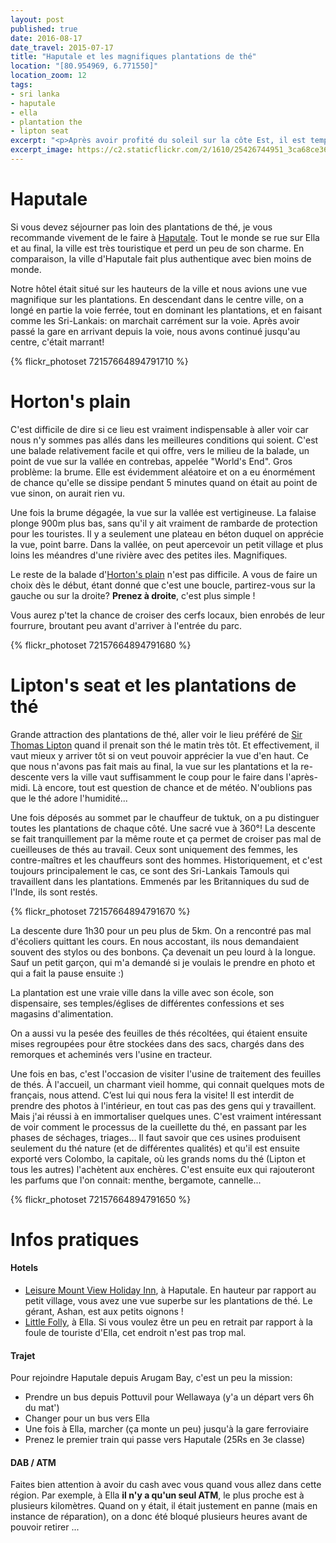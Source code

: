 ```yaml
---
layout: post
published: true
date: 2016-08-17
date_travel: 2015-07-17
title: "Haputale et les magnifiques plantations de thé"
location: "[80.954969, 6.771550]"
location_zoom: 12
tags:
- sri lanka
- haputale
- ella
- plantation the
- lipton seat
excerpt: "<p>Après avoir profité du soleil sur la côte Est, il est temps de revenir dans les terres et d'aller voir les fameuses plantations de thé. Autant le dire tout de suite, il n'y a pas de trajet direct et facile pour faire Arugam Bay → Haputale. Après 8h, 2 tuktuks, 2 bus et un train, nous sommes arrivés! En prenant le premier bus d'Arugam Bay (Pottuvil), tout s'enchaîne plutôt facilement.</p><p>Mais ça en valait la peine, les paysages sont magnifiques. Le trajet en train était splendide et la vue de notre hôtel bluffante.</p>"
excerpt_image: https://c2.staticflickr.com/2/1610/25426744951_3ca68ce36c_c.jpg
---
```

# Haputale
Si vous devez séjourner pas loin des plantations de thé, je vous recommande vivement de le faire à [Haputale](https://en.wikipedia.org/wiki/Haputale). Tout le monde se rue sur Ella et au final, la ville est très touristique et perd un peu de son charme. En comparaison, la ville d'Haputale fait plus authentique avec bien moins de monde.

Notre hôtel était situé sur les hauteurs de la ville et nous avions une vue magnifique sur les plantations. En descendant dans le centre ville, on a longé en partie la voie ferrée, tout en dominant les plantations, et en faisant comme les Sri-Lankais: on marchait carrément sur la voie. Après avoir passé la gare en arrivant depuis la voie, nous avons continué jusqu'au centre, c'était marrant!

{% flickr_photoset 72157664894791710 %}

# Horton's plain
C'est difficile de dire si ce lieu est vraiment indispensable à aller voir car nous n'y sommes pas allés dans les meilleures conditions qui soient. C'est une balade relativement facile et qui offre, vers le milieu de la balade, un point de vue sur la vallée en contrebas, appelée "World's End". Gros problème: la brume. Elle est évidemment aléatoire et on a eu énormément de chance qu'elle se dissipe pendant 5 minutes quand on était au point de vue sinon, on aurait rien vu.

Une fois la brume dégagée, la vue sur la vallée est vertigineuse. La falaise plonge 900m plus bas, sans qu'il y ait vraiment de rambarde de protection pour les touristes. Il y a seulement une plateau en béton duquel on apprécie la vue, point barre. Dans la vallée, on peut apercevoir un petit village et plus loins les méandres d'une rivière avec des petites iles. Magnifiques.

Le reste de la balade d'[Horton's plain](https://fr.wikipedia.org/wiki/Parc_national_de_Horton_Plains) n'est pas difficile. A vous de faire un choix dès le début, étant donné que c'est une boucle, partirez-vous sur la gauche ou sur la droite? **Prenez à droite**, c'est plus simple !

Vous aurez p'tet la chance de croiser des cerfs locaux, bien enrobés de leur fourrure, broutant peu avant d'arriver à l'entrée du parc.

{% flickr_photoset 72157664894791680 %}

# Lipton's seat et les plantations de thé
Grande attraction des plantations de thé, aller voir le lieu préféré de [Sir Thomas Lipton](https://fr.wikipedia.org/wiki/Thomas_Lipton) quand il prenait son thé le matin très tôt. Et effectivement, il vaut mieux y arriver tôt si on veut pouvoir apprécier la vue d'en haut. Ce que nous n'avons pas fait mais au final, la vue sur les plantations et la re-descente vers la ville vaut suffisamment le coup pour le faire dans l'après-midi. Là encore, tout est question de chance et de météo. N'oublions pas que le thé adore l'humidité...

Une fois déposés au sommet par le chauffeur de tuktuk, on a pu distinguer toutes les plantations de chaque côté. Une sacré vue à 360°! La descente se fait tranquillement par la même route et ça permet de croiser pas mal de cueilleuses de thés au travail. Ceux sont uniquement des femmes, les contre-maîtres et les chauffeurs sont des hommes. Historiquement, et c'est toujours principalement le cas, ce sont des Sri-Lankais Tamouls qui travaillent dans les plantations. Emmenés par les Britanniques du sud de l'Inde, ils sont restés.

{% flickr_photoset 72157664894791670 %}

La descente dure 1h30 pour un peu plus de 5km. On a rencontré pas mal d'écoliers quittant les cours. En nous accostant, ils nous demandaient souvent des stylos ou des bonbons. Ça devenait un peu lourd à la longue. Sauf un petit garçon, qui m'a demandé si je voulais le prendre en photo et qui a fait la pause ensuite :)

La plantation est une vraie ville dans la ville avec son école, son dispensaire, ses temples/églises de différentes confessions et ses magasins d'alimentation.

On a aussi vu la pesée des feuilles de thés récoltées, qui étaient ensuite mises regroupées pour être stockées dans des sacs, chargés dans des remorques et acheminés vers l'usine en tracteur.

Une fois en bas, c'est l'occasion de visiter l'usine de traitement des feuilles de thés. À l'accueil, un charmant vieil homme, qui connait quelques mots de français, nous attend. C’est lui qui nous fera la visite! Il est interdit de prendre des photos à l'intérieur, en tout cas pas des gens qui y travaillent. Mais j'ai réussi à en immortaliser quelques unes. C'est vraiment intéressant de voir comment le processus de la cueillette du thé, en passant par les phases de séchages, triages... Il faut savoir que ces usines produisent seulement du thé nature (et de différentes qualités) et qu'il est ensuite exporté vers Colombo, la capitale, où les grands noms du thé (Lipton et tous les autres) l'achètent aux enchères. C'est ensuite eux qui rajouteront les parfums que l'on connait: menthe, bergamote, cannelle...

{% flickr_photoset 72157664894791650 %}

# Infos pratiques

#### Hotels

 - [Leisure Mount View Holiday Inn](http://4sq.com/nVN2NR), à Haputale. En hauteur par rapport au petit village, vous avez une vue superbe sur les plantations de thé. Le gérant, Ashan, est aux petits oignons !
 - [Little Folly](http://4sq.com/NNh57R), à Ella. Si vous voulez être un peu en retrait par rapport à la foule de touriste d'Ella, cet endroit n'est pas trop mal.

#### Trajet

Pour rejoindre Haputale depuis Arugam Bay, c'est un peu la mission:

 - Prendre un bus depuis Pottuvil pour Wellawaya (y'a un départ vers 6h du mat')
 - Changer pour un bus vers Ella
 - Une fois à Ella, marcher (ça monte un peu) jusqu'à la gare ferroviaire
 - Prenez le premier train qui passe vers Haputale (25Rs en 3e classe)

#### DAB / ATM

Faites bien attention à avoir du cash avec vous quand vous allez dans cette région. Par exemple, à Ella **il n'y a qu'un seul ATM**, le plus proche est à plusieurs kilomètres.
Quand on y était, il était justement en panne (mais en instance de réparation), on a donc été bloqué plusieurs heures avant de pouvoir retirer ...
